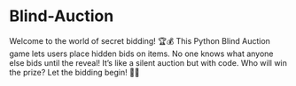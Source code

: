 # Blind-Auction
Welcome to the world of secret bidding! 🏆💰 This Python Blind Auction game lets users place hidden bids on items. No one knows what anyone else bids until the reveal! It’s like a silent auction but with code. Who will win the prize? Let the bidding begin! 🎉💸
